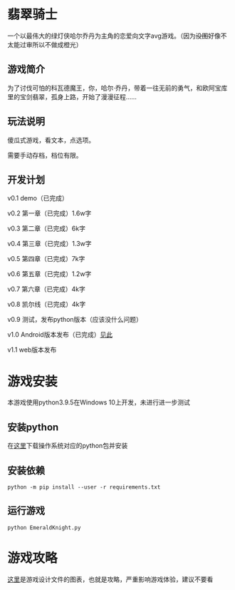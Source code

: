 # 翡翠骑士

一个以最伟大的绿灯侠哈尔乔丹为主角的恋爱向文字avg游戏。（因为~~没图~~好像不太能过审所以不做成橙光）

## 游戏简介

为了讨伐可怕的科瓦德魔王，你，哈尔·乔丹，带着一往无前的勇气，和欧阿宝库里的宝剑翡翠，孤身上路，开始了漫漫征程……

## 玩法说明

傻瓜式游戏，看文本，点选项。

需要手动存档，档位有限。

## 开发计划

v0.1 demo（已完成）

v0.2 第一章（已完成）1.6w字

v0.3 第二章（已完成）6k字

v0.4 第三章（已完成）1.3w字

v0.5 第四章（已完成）7k字

v0.6 第五章（已完成）1.2w字

v0.7 第六章（已完成）4k字

v0.8 凯尔线（已完成）4k字

v0.9 测试，发布python版本（应该没什么问题）

v1.0 Android版本发布（已完成）[见此](https://github.com/zhuty18/EmeraldKnight-Android)

v1.1 web版本发布

# 游戏安装

本游戏使用python3.9.5在Windows 10上开发，未进行进一步测试

## 安装python

在[这里](https://www.python.org/downloads/)下载操作系统对应的python包并安装

## 安装依赖

`python -m pip install --user -r requirements.txt`

## 运行游戏

`python EmeraldKnight.py`

# 游戏攻略

[这里](img/README.md)是游戏设计文件的图表，也就是攻略，严重影响游戏体验，建议不要看

